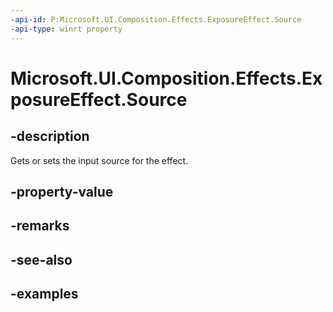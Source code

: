 ```yaml
---
-api-id: P:Microsoft.UI.Composition.Effects.ExposureEffect.Source
-api-type: winrt property
---
```


<!-- Property syntax.
public IGraphicsEffectSource Source { get;  set; }
-->

# Microsoft.UI.Composition.Effects.ExposureEffect.Source

## -description
Gets or sets the input source for the effect.

## -property-value

## -remarks

## -see-also

## -examples

